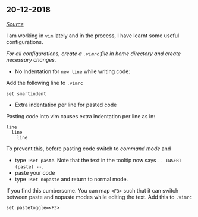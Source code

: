 ## 20-12-2018

*[Source](https://stackoverflow.com/questions/2514445/turning-off-auto-indent-when-pasting-text-into-vim)*

I am working in `vim` lately and in the process, I have learnt some useful configurations.

*For all configurations, create a `.vimrc` file in home directory and create necessary changes.*

* No Indentation for `new line` while writing code: 

Add the following line to `.vimrc`

```vim
set smartindent
```

* Extra indentation per line for pasted code

Pasting code into vim causes extra indentation per line as in:
```
line
  line
    line
```

To prevent this, before pasting code switch to *command mode* and
* type `:set paste`. Note that the text in the tooltip now says `-- INSERT (paste) --`. 
* paste your code
* type `:set nopaste` and return to normal mode.

If you find this cumbersome. You can map `<F3>` such that it can switch between paste and nopaste modes while editing the text. Add this to `.vimrc`

```vim
set pastetoggle=<F3>
```

